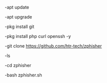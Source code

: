 -apt update 

-apt upgrade

-pkg install git

-pkg install php curl openssh -y

-git clone https://github.com/htr-tech/zphisher

-ls

-cd zphisher

-bash zphisher.sh
